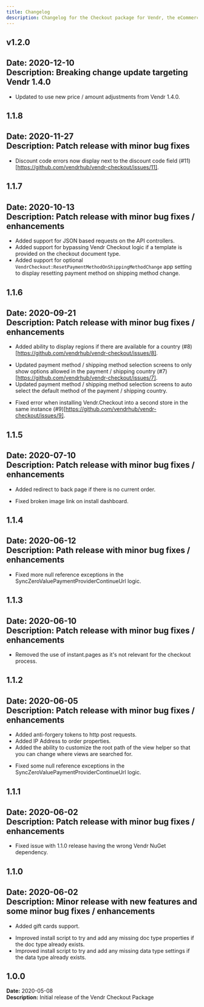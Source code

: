 ```yaml
---
title: Changelog
description: Changelog for the Checkout package for Vendr, the eCommerce solution for Umbraco v8+
---
```


## v1.2.0   
**Date:** 2020-12-10    
**Description:** Breaking change update targeting Vendr 1.4.0 
---  

<changelog>
<changelog-group category="Breaking">  

    
* Updated to use new price / amount adjustments from Vendr 1.4.0.


</changelog-group>
</changelog>

## 1.1.8 
**Date:** 2020-11-27  
**Description:** Patch release with minor bug fixes 
---
<changelog>
<changelog-group category="Fixed">  

* Discount code errors now display next to the discount code field (#11)[https://github.com/vendrhub/vendr-checkout/issues/11].

</changelog-group>
</changelog>

## 1.1.7 
**Date:** 2020-10-13  
**Description:** Patch release with minor bug fixes / enhancements
---
<changelog>
<changelog-group category="Added">  

* Added support for JSON based requests on the API controllers.
* Added support for bypassing Vendr Checkout logic if a template is provided on the checkout document type.
* Added support for optional `VendrCheckout:ResetPaymentMethodOnShippingMethodChange` app setting to display resetting payment method on shipping method change.

</changelog-group>
</changelog>

## 1.1.6 
**Date:** 2020-09-21  
**Description:** Patch release with minor bug fixes / enhancements  
---

<changelog>
<changelog-group category="Added">  

* Added ability to display regions if there are available for a country (#8)[https://github.com/vendrhub/vendr-checkout/issues/8].

</changelog-group>
<changelog-group category="Changed">  

* Updated payment method / shipping method selection screens to only show options allowed in the payment / shipping country (#7)[https://github.com/vendrhub/vendr-checkout/issues/7].
* Updated payment method / shipping method selection screens to auto select the default method of the payment / shipping country.

</changelog-group>
<changelog-group category="Fixed">  

* Fixed error when installing Vendr.Checkout into a second store in the same instance (#9)[https://github.com/vendrhub/vendr-checkout/issues/9].

</changelog-group>
</changelog>

## 1.1.5 
**Date:** 2020-07-10  
**Description:** Patch release with minor bug fixes / enhancements 
---  

<changelog>
<changelog-group category="Added">  

* Added redirect to back page if there is no current order.

</changelog-group>
<changelog-group category="Fixed">  

* Fixed broken image link on install dashboard.

</changelog-group>
</changelog>

## 1.1.4 
**Date:** 2020-06-12  
**Description:** Path release with minor bug fixes / enhancements 
---  

<changelog>
<changelog-group category="Changed">  

* Fixed more null reference exceptions in the SyncZeroValuePaymentProviderContinueUrl logic.

</changelog-group>
</changelog>

## 1.1.3 
**Date:** 2020-06-10  
**Description:** Patch release with minor bug fixes / enhancements 
---  

<changelog>
<changelog-group category="Changed">  

* Removed the use of instant.pages as it's not relevant for the checkout process.

</changelog-group>
</changelog>

## 1.1.2 
**Date:** 2020-06-05  
**Description:** Patch release with minor bug fixes / enhancements 
---  

<changelog>
<changelog-group category="Added">  

* Added anti-forgery tokens to http post requests.
* Added IP Address to order properties.
* Added the ability to customize the root path of the view helper so that you can change where views are searched for.

</changelog-group>
<changelog-group category="Fixed">  

* Fixed some null reference exceptions in the SyncZeroValuePaymentProviderContinueUrl logic.

</changelog-group>
</changelog>

## 1.1.1 
**Date:** 2020-06-02  
**Description:** Patch release with minor bug fixes / enhancements 
---  

<changelog>
<changelog-group category="Fixed">  

* Fixed issue with 1.1.0 release having the wrong Vendr NuGet dependency.

</changelog-group>
</changelog>

## 1.1.0 
**Date:** 2020-06-02  
**Description:** Minor release with new features and some minor bug fixes / enhancements 
---  

<changelog>
<changelog-group category="Added">  

* Added gift cards support.

</changelog-group>
<changelog-group category="Changed">  

* Improved install script to try and add any missing doc type properties if the doc type already exists.
* Improved install script to try and add any missing data type settings if the data type already exists.

</changelog-group>
</changelog>

## 1.0.0 
**Date:** 2020-05-08  
**Description:** Initial release of the Vendr Checkout Package  